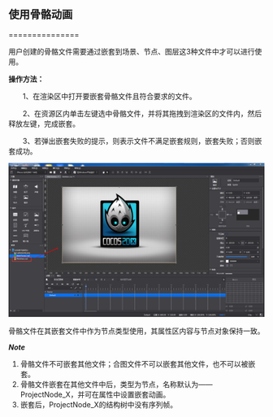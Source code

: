## 使用骨骼动画 ##
===============

用户创建的骨骼文件需要通过嵌套到场景、节点、图层这3种文件中才可以进行使用。

**操作方法：**

&emsp;&emsp;1、在渲染区中打开要嵌套骨骼文件且符合要求的文件。

&emsp;&emsp;2、在资源区内单击左键选中骨骼文件，并将其拖拽到渲染区的文件内，然后释放左键，完成嵌套。

&emsp;&emsp;3、若弹出嵌套失败的提示，则表示文件不满足嵌套规则，嵌套失败；否则嵌套成功。

   ![Image](res/tuo.jpg)

骨骼文件在其嵌套文件中作为节点类型使用，其属性区内容与节点对象保持一致。

***Note***

1. 骨骼文件不可嵌套其他文件；合图文件不可以嵌套其他文件，也不可以被嵌套。
2. 骨骼文件嵌套在其他文件中后，类型为节点，名称默认为——ProjectNode_X，并可在属性中设置嵌套动画。
3. 嵌套后，ProjectNode_X的结构树中没有序列帧。